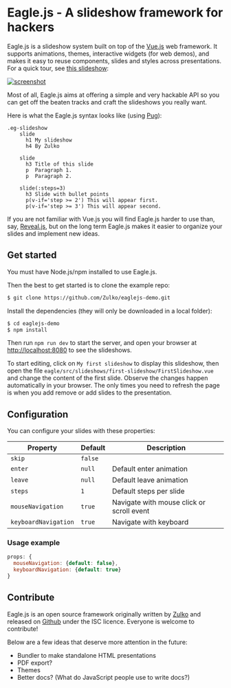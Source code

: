 # Eagle.js - A slideshow framework for hackers

Eagle.js is a slideshow system built on top of the [Vue.js](https://vuejs.org/) web framework.
It supports animations, themes, interactive widgets (for web demos),
and makes it easy to reuse components, slides and styles across presentations. For a quick tour, see [this slideshow](https://zulko.github.io/eaglejs-demo/#/introducing-eagle):

[![screenshot](https://raw.githubusercontent.com/Zulko/eagle.js/master/screenshot.jpg)](https://zulko.github.io/eaglejs-demo/#/introducing-eagle)

Most of all, Eagle.js aims at offering a simple and very hackable API so you
can get off the beaten tracks and craft the slideshows you really want.

Here is what the Eagle.js syntax looks like (using [Pug](https://pugjs.org/api/getting-started.html)):
```pug
.eg-slideshow
    slide
      h1 My slideshow
      h4 By Zulko

    slide
      h3 Title of this slide
      p  Paragraph 1.
      p  Paragraph 2.

    slide(:steps=3)
      h3 Slide with bullet points
      p(v-if='step >= 2') This will appear first.
      p(v-if='step >= 3') This will appear second.
```

If you are not familiar with Vue.js you will find Eagle.js harder to use than, say, [Reveal.js](https://github.com/hakimel/reveal.js/), but on the long term Eagle.js makes it easier to organize your slides and implement new ideas.

## Get started

You must have Node.js/npm installed to use Eagle.js.

Then the best to get started is to clone the example repo:
``` bash
$ git clone https://github.com/Zulko/eaglejs-demo.git
```

Install the dependencies (they will only be downloaded in a local folder):
```bash
$ cd eaglejs-demo
$ npm install
```

Then run ```npm run dev``` to start the server, and open your browser at [http://localhost:8080](http://localhost:8080) to see the slideshows.

To start editing, click on ``My first slideshow`` to display this slideshow, then open the file ``eagle/src/slideshows/first-slideshow/FirstSlideshow.vue`` and change the content of the first slide. Observe the changes happen automatically in your browser. The only times you need to refresh the page is when you add remove or add slides to the presentation.

## Configuration

You can configure your slides with these properties:

| Property             | Default         | Description                               |
| -------------------- | --------------- | ----------------------------------------- |
| `skip`               | `false`         |                                           |
| `enter`              | `null`          | Default enter animation                   |
| `leave`              | `null`          | Default leave animation                   |
| `steps`              | `1`             | Default steps per slide                   |
| `mouseNavigation`    | `true`          | Navigate with mouse click or scroll event |
| `keyboardNavigation` | `true`          | Navigate with keyboard                    |

### Usage example

```js
props: {
  mouseNavigation: {default: false},
  keyboardNavigation: {default: true}
}
```

## Contribute

Eagle.js is an open source framework originally written by [Zulko](https://github.com/Zulko) and released on [Github](https://github.com/Zulko/eagle.js) under the ISC licence. Everyone is welcome to contribute!

Below are a few ideas that deserve more attention in the future:

- Bundler to make standalone HTML presentations
- PDF export?
- Themes
- Better docs? (What do JavaScript people use to write docs?)

